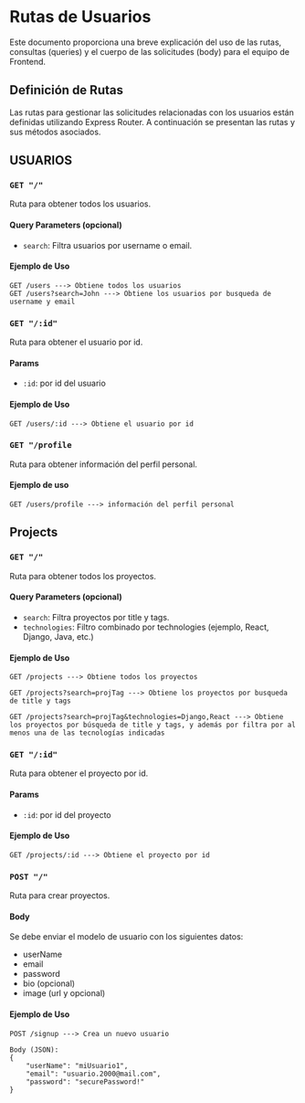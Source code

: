 # Rutas de Usuarios

Este documento proporciona una breve explicación del uso de las rutas, consultas (queries) y el cuerpo de las solicitudes (body) para el equipo de Frontend.

## Definición de Rutas

Las rutas para gestionar las solicitudes relacionadas con los usuarios están definidas utilizando Express Router. A continuación se presentan las rutas y sus métodos asociados.

## USUARIOS

### `GET "/"`

Ruta para obtener todos los usuarios.

#### Query Parameters (opcional)

- `search`: Filtra usuarios por username o email.

#### Ejemplo de Uso

```http
GET /users ---> Obtiene todos los usuarios
GET /users?search=John ---> Obtiene los usuarios por busqueda de username y email
```

### `GET "/:id"`

Ruta para obtener el usuario por id.

#### Params

- `:id`: por id del usuario

#### Ejemplo de Uso

```http
GET /users/:id ---> Obtiene el usuario por id
```

### `GET "/profile`

Ruta para obtener información del perfil personal.

#### Ejemplo de uso

```http
GET /users/profile ---> información del perfil personal
```

## Projects

### `GET "/"`

Ruta para obtener todos los proyectos.

#### Query Parameters (opcional)

- `search`: Filtra proyectos por title y tags.
- `technologies`: Filtro combinado por technologies (ejemplo, React, Django, Java, etc.)

#### Ejemplo de Uso

```http
GET /projects ---> Obtiene todos los proyectos

GET /projects?search=projTag ---> Obtiene los proyectos por busqueda de title y tags

GET /projects?search=projTag&technologies=Django,React ---> Obtiene los proyectos por búsqueda de title y tags, y además por filtra por al menos una de las tecnologías indicadas
```

### `GET "/:id"`

Ruta para obtener el proyecto por id.

#### Params

- `:id`: por id del proyecto

#### Ejemplo de Uso

```http
GET /projects/:id ---> Obtiene el proyecto por id
```

### `POST "/"`

Ruta para crear proyectos.

#### Body

Se debe enviar el modelo de usuario con los siguientes datos:

- userName
- email
- password
- bio (opcional)
- image (url y opcional)

#### Ejemplo de Uso

```http
POST /signup ---> Crea un nuevo usuario

Body (JSON):
{
    "userName": "miUsuario1",
    "email": "usuario.2000@mail.com",
    "password": "securePassword!"
}
```
